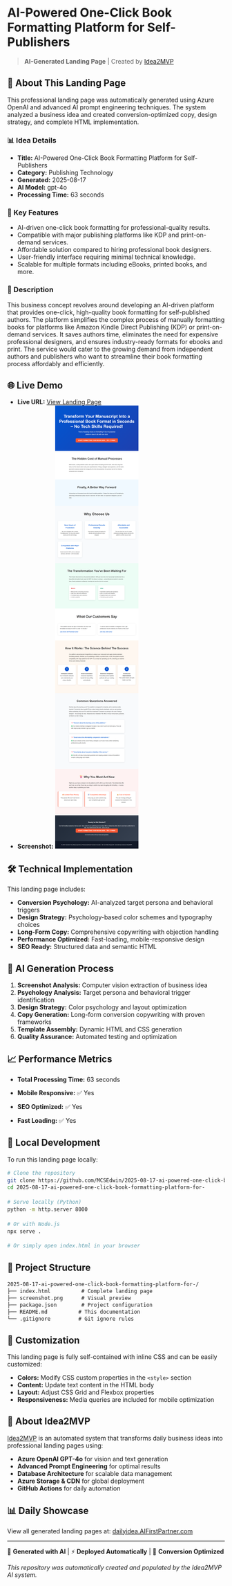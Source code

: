 # AI-Powered One-Click Book Formatting Platform for Self-Publishers

> **AI-Generated Landing Page** | Created by [Idea2MVP](https://github.com/MCSEdwin/Idea2MVP)

## 🚀 About This Landing Page

This professional landing page was automatically generated using Azure OpenAI and advanced AI prompt engineering techniques. The system analyzed a business idea and created conversion-optimized copy, design strategy, and complete HTML implementation.

### 📊 Idea Details

- **Title:** AI-Powered One-Click Book Formatting Platform for Self-Publishers
- **Category:** Publishing Technology
- **Generated:** 2025-08-17
- **AI Model:** gpt-4o
- **Processing Time:** 63 seconds

### 🎯 Key Features

- AI-driven one-click book formatting for professional-quality results.
- Compatible with major publishing platforms like KDP and print-on-demand services.
- Affordable solution compared to hiring professional book designers.
- User-friendly interface requiring minimal technical knowledge.
- Scalable for multiple formats including eBooks, printed books, and more.

### 📝 Description

This business concept revolves around developing an AI-driven platform that provides one-click, high-quality book formatting for self-published authors. The platform simplifies the complex process of manually formatting books for platforms like Amazon Kindle Direct Publishing (KDP) or print-on-demand services. It saves authors time, eliminates the need for expensive professional designers, and ensures industry-ready formats for ebooks and print. The service would cater to the growing demand from independent authors and publishers who want to streamline their book formatting process affordably and efficiently.

## 🌐 Live Demo

- **Live URL:** [View Landing Page](https://dailyidea.AIFirstPartner.com/daily-ideas/2025-08-17/index.html)
- **Screenshot:** ![Landing Page Preview](./screenshot.png)

## 🛠️ Technical Implementation

This landing page includes:

- **Conversion Psychology:** AI-analyzed target persona and behavioral triggers
- **Design Strategy:** Psychology-based color schemes and typography choices
- **Long-Form Copy:** Comprehensive copywriting with objection handling
- **Performance Optimized:** Fast-loading, mobile-responsive design
- **SEO Ready:** Structured data and semantic HTML

## 🤖 AI Generation Process

1. **Screenshot Analysis:** Computer vision extraction of business idea
2. **Psychology Analysis:** Target persona and behavioral trigger identification
3. **Design Strategy:** Color psychology and layout optimization
4. **Copy Generation:** Long-form conversion copywriting with proven frameworks
5. **Template Assembly:** Dynamic HTML and CSS generation
6. **Quality Assurance:** Automated testing and optimization

## 📈 Performance Metrics

- **Total Processing Time:** 63 seconds

- **Mobile Responsive:** ✅ Yes
- **SEO Optimized:** ✅ Yes
- **Fast Loading:** ✅ Yes

## 🔧 Local Development

To run this landing page locally:

```bash
# Clone the repository
git clone https://github.com/MCSEdwin/2025-08-17-ai-powered-one-click-book-formatting-platform-for-.git
cd 2025-08-17-ai-powered-one-click-book-formatting-platform-for-

# Serve locally (Python)
python -m http.server 8000

# Or with Node.js
npx serve .

# Or simply open index.html in your browser
```

## 📄 Project Structure

```
2025-08-17-ai-powered-one-click-book-formatting-platform-for-/
├── index.html          # Complete landing page
├── screenshot.png      # Visual preview
├── package.json        # Project configuration
├── README.md          # This documentation
└── .gitignore         # Git ignore rules
```

## 🎨 Customization

This landing page is fully self-contained with inline CSS and can be easily customized:

- **Colors:** Modify CSS custom properties in the `<style>` section
- **Content:** Update text content in the HTML body
- **Layout:** Adjust CSS Grid and Flexbox properties
- **Responsiveness:** Media queries are included for mobile optimization

## 🌟 About Idea2MVP

[Idea2MVP](https://github.com/MCSEdwin/Idea2MVP) is an automated system that transforms daily business ideas into professional landing pages using:

- **Azure OpenAI GPT-4o** for vision and text generation
- **Advanced Prompt Engineering** for optimal results
- **Database Architecture** for scalable data management  
- **Azure Storage & CDN** for global deployment
- **GitHub Actions** for daily automation

## 📊 Daily Showcase

View all generated landing pages at: [dailyidea.AIFirstPartner.com](https://dailyidea.AIFirstPartner.com)

---

🤖 **Generated with AI** | ⚡ **Deployed Automatically** | 🎯 **Conversion Optimized**

*This repository was automatically created and populated by the Idea2MVP AI system.*